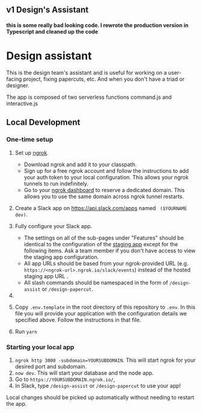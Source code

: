 ## v1 Design's Assistant


#### this is some really bad looking code. I rewrote the production version in Typescript and cleaned up the code

# Design assistant

This is the design team's assistant and is useful for working on a user-facing project, fixing papercuts, etc. And when you don't have a triad or designer.

The app is composed of two serverless functions command.js and interactive.js

## Local Development

### One-time setup

1. Set up [ngrok](https://ngrok.com/).
   - Download ngrok and add it to your classpath.
   - Sign up for a free ngrok account and follow the instructions to add your auth token to your local configuration. This allows your ngrok tunnels to run indefinitely.
   - Go to your [ngrok dashboard](https://dashboard.ngrok.com/reserved) to reserve a dedicated domain. This allows you to use the same domain across ngrok tunnel restarts.
2. Create a Slack app on https://api.slack.com/apps named ` ($YOURNAME dev)`.
3. Fully configure your Slack app.
   - The settings on all of the sub-pages under "Features" should be identical to the configuration of the [staging app](https://api.slack.com/apps/<API_ID>) except for the following items. Ask a team member if you don't have access to view the staging app configuration.
   - All app URLs should be based from your ngrok-provided URL (e.g. `https://<ngrok-url>.ngrok.io/slack/events`) instead of the hosted staging app URL .
   - All slash commands should be namespaced in the form of `/design-assist` or `/design-papercut`.
4.
5. Copy `.env.template` in the root directory of this repository to `.env`. In this file you will provide your application with the configuration details we specified above. Follow the instructions in that file.

6. Run `yarn`

### Starting your local app

1. `ngrok http 3000 -subdomain=YOURSUBDOMAIN`. This will start ngrok for your desired port and subdomain.
2. `now dev`. This will start your database and the node app.
3. Go to `https://YOURSUBDOMAIN.ngrok.io/`,
4. In Slack, type `/design-assist` or `/design-papercut` to use your app!

Local changes should be picked up automatically without needing to restart the app.





